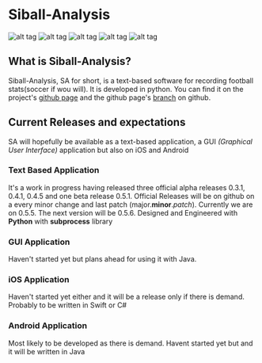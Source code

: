 # Siball-Analysis 
![alt tag](https://img.shields.io/badge/lines-1000%2B-brightgreen.svg)
![alt tag](https://img.shields.io/badge/commits-100%2B-green.svg)
![alt tag](https://img.shields.io/badge/beta-running-yellowgreen.svg)
![alt tag](https://img.shields.io/badge/alpha-closed-red.svg)
![alt tag](https://img.shields.io/badge/version-v0.5.1-blue.svg)
## What is Siball-Analysis?
Siball-Analysis, SA for short, is a text-based software for recording football stats(soccer if wou will). It is developed in python.  You can find it on the project's [github page](https://mangafas.github.io/siball-analysis/) and the github page's [branch](https://github.com/mangafas/siball-analysis/tree/gh-pages) on github.

## Current Releases and expectations
SA will hopefully be available as a text-based application, a GUI *(Graphical User Interface)* application but also on iOS and Android

### Text Based Application
It's a work in progress having released three official alpha releases 0.3.1, 0.4.1, 0.4.5 and one beta release 0.5.1. Official Releases will be on github on a every minor change and last patch (major.__minor__._patch_). Currently we are on 0.5.5. The next version will be 0.5.6. Designed and Engineered with **Python** with **subprocess** library

### GUI Application
Haven't started yet but plans ahead for using it with Java. 

### iOS Application
Haven't started yet either and it will be a release only if there is demand. Probably to be written in Swift or C#

### Android Application
Most likely to be developed as there is demand. Havent started yet but and it will be written in Java




